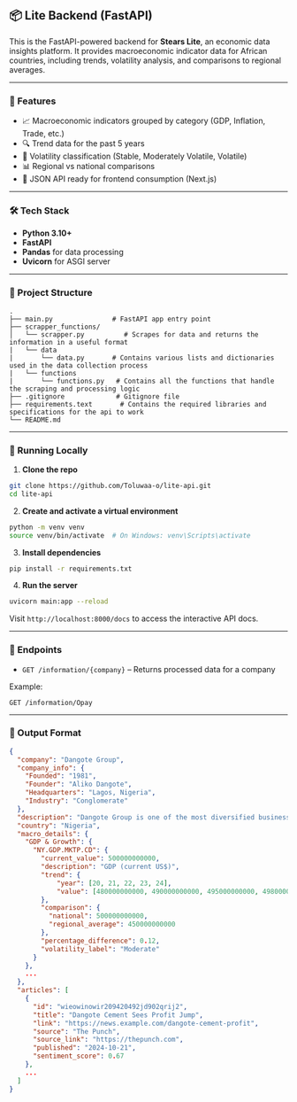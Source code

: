 ## 📦 Lite Backend (FastAPI)

This is the FastAPI-powered backend for **Stears Lite**, an economic data insights platform. It provides macroeconomic indicator data for African countries, including trends, volatility analysis, and comparisons to regional averages.

---

### 🚀 Features

* 📈 Macroeconomic indicators grouped by category (GDP, Inflation, Trade, etc.)
* 🔍 Trend data for the past 5 years
* 🧮 Volatility classification (Stable, Moderately Volatile, Volatile)
* 📊 Regional vs national comparisons
* 🔁 JSON API ready for frontend consumption (Next.js)

---

### 🛠️ Tech Stack

* **Python 3.10+**
* **FastAPI**
* **Pandas** for data processing
* **Uvicorn** for ASGI server

---

### 📁 Project Structure

```
.
├── main.py               # FastAPI app entry point
├── scrapper_functions/
│   └── scrapper.py          # Scrapes for data and returns the information in a useful format
|   └── data
|       └── data.py       # Contains various lists and dictionaries used in the data collection process
|   └── functions
|       └── functions.py   # Contains all the functions that handle the scraping and processing logic
├── .gitignore             # Gitignore file
├── requirements.text       # Contains the required libraries and specifications for the api to work
└── README.md
```

---

### 🧪 Running Locally

1. **Clone the repo**

```bash
git clone https://github.com/Toluwaa-o/lite-api.git
cd lite-api
```

2. **Create and activate a virtual environment**

```bash
python -m venv venv
source venv/bin/activate  # On Windows: venv\Scripts\activate
```

3. **Install dependencies**

```bash
pip install -r requirements.txt
```

4. **Run the server**

```bash
uvicorn main:app --reload
```

Visit `http://localhost:8000/docs` to access the interactive API docs.

---

### 📌 Endpoints

* `GET /information/{company}` – Returns processed data for a company

Example:

```
GET /information/Opay
```

---

### 📄 Output Format

```json
{
  "company": "Dangote Group",
  "company_info": {
    "Founded": "1981",
    "Founder": "Aliko Dangote",
    "Headquarters": "Lagos, Nigeria",
    "Industry": "Conglomerate"
  },
  "description": "Dangote Group is one of the most diversified business conglomerates in Africa with a hard-earned reputation for excellent business practices and products' quality.",
  "country": "Nigeria",
  "macro_details": {
    "GDP & Growth": {
      "NY.GDP.MKTP.CD": {
        "current_value": 500000000000,
        "description": "GDP (current US$)",
        "trend": {
            "year": [20, 21, 22, 23, 24],
            "value": [480000000000, 490000000000, 495000000000, 498000000000, 500000000000]
        },
        "comparison": {
          "national": 500000000000,
          "regional_average": 450000000000
        },
        "percentage_difference": 0.12,
        "volatility_label": "Moderate"
      }
    },
    ...
  },
  "articles": [
    {
      "id": "wieowinowir209420492jd902qrij2",
      "title": "Dangote Cement Sees Profit Jump",
      "link": "https://news.example.com/dangote-cement-profit",
      "source": "The Punch",
      "source_link": "https://thepunch.com",
      "published": "2024-10-21",
      "sentiment_score": 0.67
    },
    ...
  ]
}

```